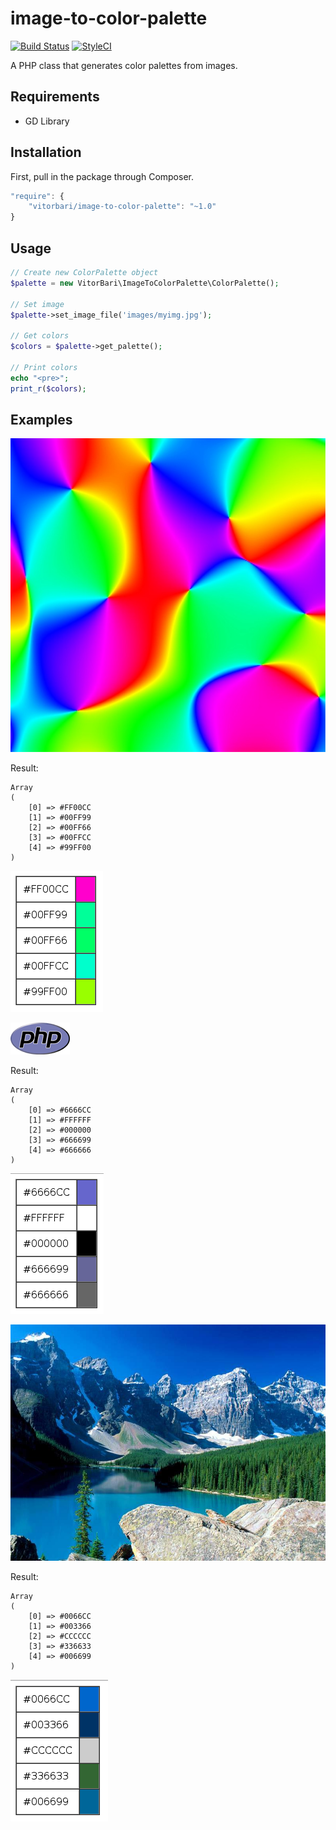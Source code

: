 # image-to-color-palette

[![Build Status](https://travis-ci.org/vitorbari/image-to-color-palette.svg?branch=master)](https://travis-ci.org/vitorbari/image-to-color-palette)
[![StyleCI](https://styleci.io/repos/11375868/shield)](https://styleci.io/repos/11375868)

A PHP class that generates color palettes from images.

## Requirements
* GD Library

## Installation

First, pull in the package through Composer.

```js
"require": {
    "vitorbari/image-to-color-palette": "~1.0"
}
```

## Usage


```php
// Create new ColorPalette object
$palette = new VitorBari\ImageToColorPalette\ColorPalette();

// Set image
$palette->set_image_file('images/myimg.jpg');

// Get colors
$colors = $palette->get_palette();

// Print colors
echo "<pre>";
print_r($colors);
```

## Examples

![Example 1](examples/images/random.jpg?raw=true)

Result:
```
Array
(
    [0] => #FF00CC
    [1] => #00FF99
    [2] => #00FF66
    [3] => #00FFCC
    [4] => #99FF00
)
```

![Example 1 result](examples/images/random-result.png?raw=true)


![Example 2](examples/images/php-med-trans.png?raw=true)

Result:
```
Array
(
    [0] => #6666CC
    [1] => #FFFFFF
    [2] => #000000
    [3] => #666699
    [4] => #666666
)
```

![Example 2 result](examples/images/php-result.png?raw=true)


![Example 3](examples/images/mountains.jpg?raw=true)

Result:
```
Array
(
    [0] => #0066CC
    [1] => #003366
    [2] => #CCCCCC
    [3] => #336633
    [4] => #006699
)
```

![Example 3 result](examples/images/mountains-result.png?raw=true)


